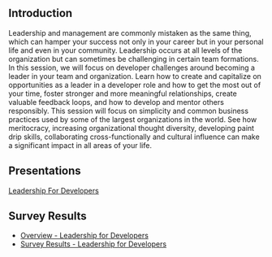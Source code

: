 ## Introduction
Leadership and management are commonly mistaken as the same thing, which can hamper your success not only in your career but in your personal life and even in your community. Leadership occurs at all levels of the organization but can sometimes be challenging in certain team formations. In this session, we will focus on developer challenges around becoming a leader in your team and organization. Learn how to create and capitalize on opportunities as a leader in a developer role and how to get the most out of your time, foster stronger and more meaningful relationships, create valuable feedback loops, and how to develop and mentor others responsibly. This session will focus on simplicity and common business practices used by some of the largest organizations in the world. See how meritocracy, increasing organizational thought diversity, developing paint drip skills, collaborating cross-functionally and cultural influence can make a significant impact in all areas of your life.

## Presentations
[Leadership For Developers](Leadership_For_Developers.pdf)

## Survey Results
* [Overview - Leadership for Developers](https://github.com/imseandavis/Presentations/blob/master/2018/TampaCommunityConnect/Surveys/Leadership_Introduction_Poll_Executive_Summary.pdf)
* [Survey Results - Leadership for Developers](https://github.com/imseandavis/Presentations/blob/master/2018/TampaCommunityConnect/Surveys/Leadership_Introduction_Poll_Survey_Results.pdf)
